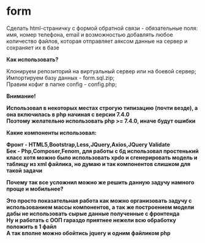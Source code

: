 # form
 Сделать html-страничку с формой обратной связи - обязательные поля: имя, номер телефона, email и возможностью добавлять любое количество файлов, которая отправляет аяксом данные на сервер и сохраняет их в базе
 
<strong>Как использовать?</strong>

Клонируем репозиторий на виртуальный сервер или на боевой сервер;<br>
Импортируем базу данных - form.sql.zip;<br>
Правим кофиг в папке config - config.php;

<strong>Внимание!<strong>
 
Использовал в некоторых местах строгую типизацию (почти везде), а она включилась в php начиная с версии 7.4.0<br>
Поэтому желательно использовать php >= 7.4.0, иначе будут ошибки
 
<strong>Какие компоненты использовал:</strong>
 
Фронт - HTML5,Bootstrap,Less,JQuery,Axios,JQuery Validate<br>
Бек - Php,Composer,Fenom, для работы с бд использовал простенький класс хотя можно было использовать xpdo и сгенерировать модель и таблицу из xml файлика, но думаю и так компонентов слишком для такой задачи<br> 

 <strong>Почему так все усложнил можно же решить данную задучу намного проще и мобильнее?</strong>
 
Это просто показательная работа как можно организовать задучу с использованием массы компонентов, а так же построением модели дабы не использовать сырые данные полученные с фронтенда<br>
Ну и работать с ООП гараздо приятнее нежели всю обработку положить в 1 файл<br> 
А так вполне можно обойтись jquery и одним файликом php
